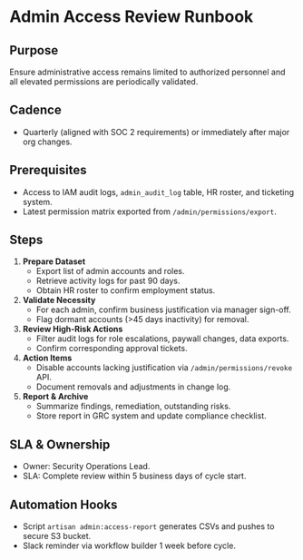 # Admin Access Review Runbook

## Purpose
Ensure administrative access remains limited to authorized personnel and all elevated permissions are periodically validated.

## Cadence
- Quarterly (aligned with SOC 2 requirements) or immediately after major org changes.

## Prerequisites
- Access to IAM audit logs, `admin_audit_log` table, HR roster, and ticketing system.
- Latest permission matrix exported from `/admin/permissions/export`.

## Steps
1. **Prepare Dataset**
   - Export list of admin accounts and roles.
   - Retrieve activity logs for past 90 days.
   - Obtain HR roster to confirm employment status.
2. **Validate Necessity**
   - For each admin, confirm business justification via manager sign-off.
   - Flag dormant accounts (>45 days inactivity) for removal.
3. **Review High-Risk Actions**
   - Filter audit logs for role escalations, paywall changes, data exports.
   - Confirm corresponding approval tickets.
4. **Action Items**
   - Disable accounts lacking justification via `/admin/permissions/revoke` API.
   - Document removals and adjustments in change log.
5. **Report & Archive**
   - Summarize findings, remediation, outstanding risks.
   - Store report in GRC system and update compliance checklist.

## SLA & Ownership
- Owner: Security Operations Lead.
- SLA: Complete review within 5 business days of cycle start.

## Automation Hooks
- Script `artisan admin:access-report` generates CSVs and pushes to secure S3 bucket.
- Slack reminder via workflow builder 1 week before cycle.
